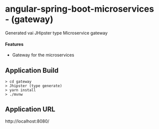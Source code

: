 # angular-spring-boot-microservices - (gateway)

Generated vai JHipster type Microservice gateway

#### Features 
- Gateway for the microservices   

## Application Build 
``` 
> cd gateway 
> Jhipster (type generate)
> yarn install
> ./mvnw
```
  
## Application URL
http://localhost:8080/
 
